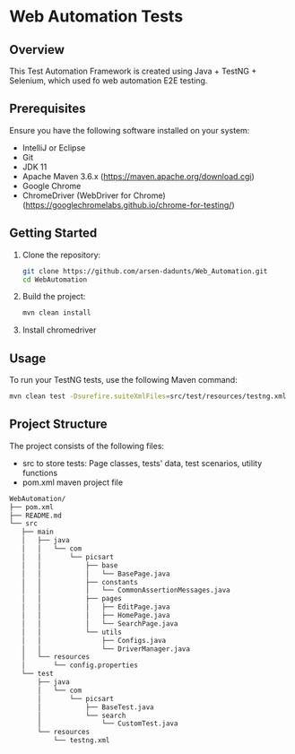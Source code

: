 # Web Automation Tests

## Overview

This Test Automation Framework is created using Java + TestNG + Selenium, which used fo web automation E2E testing.

## Prerequisites

Ensure you have the following software installed on your system:

* IntelliJ or Eclipse
* Git
* JDK 11
* Apache Maven 3.6.x (https://maven.apache.org/download.cgi)
* Google Chrome
* ChromeDriver (WebDriver for Chrome) (https://googlechromelabs.github.io/chrome-for-testing/)

## Getting Started

1. Clone the repository:
    ```bash
    git clone https://github.com/arsen-dadunts/Web_Automation.git
    cd WebAutomation
    ```
2. Build the project:
    ```bash
   mvn clean install
    ```
3. Install chromedriver

## Usage
To run your TestNG tests, use the following Maven command:
```bash
mvn clean test -Dsurefire.suiteXmlFiles=src/test/resources/testng.xml
```

## Project Structure

The project consists of the following files:
- src to store tests: Page classes, tests' data, test scenarios, utility functions
- pom.xml maven project file

```bash
WebAutomation/
├── pom.xml
├── README.md
└── src
   ├── main
   │   ├── java
   │   │   └── com
   │   │       └── picsart
   │   │           ├── base
   │   │           │   └── BasePage.java
   │   │           ├── constants
   │   │           │   └── CommonAssertionMessages.java
   │   │           ├── pages
   │   │           │   ├── EditPage.java
   │   │           │   ├── HomePage.java
   │   │           │   └── SearchPage.java
   │   │           └── utils
   │   │               ├── Configs.java
   │   │               └── DriverManager.java
   │   └── resources
   │       └── config.properties
   └── test
       ├── java
       │   └── com
       │       └── picsart
       │           ├── BaseTest.java
       │           └── search
       │               └── CustomTest.java
       └── resources
           └── testng.xml
```
